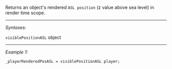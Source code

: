 Returns an object's rendered `ASL position` (z value above sea level) in render time scope.


---
*Syntaxes:*

`visiblePositionASL` object

---
*Example 1:*

```sqf
_playerRenderedPosASL = visiblePositionASL player;
```